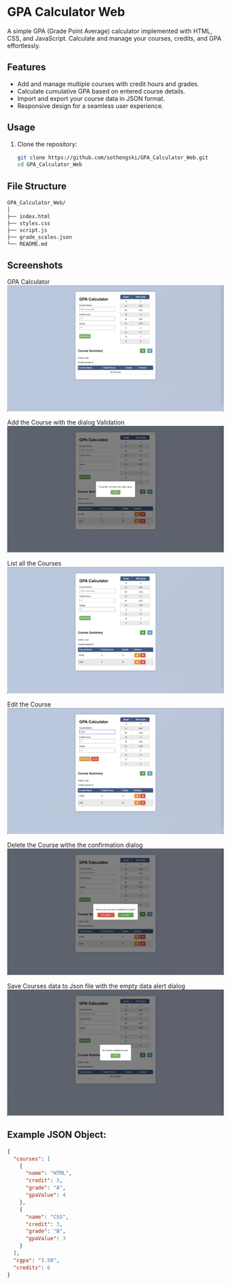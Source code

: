 # GPA Calculator Web

A simple GPA (Grade Point Average) calculator implemented with HTML, CSS, and JavaScript. Calculate and manage your courses, credits, and GPA effortlessly.

## Features

- Add and manage multiple courses with credit hours and grades.
- Calculate cumulative GPA based on entered course details.
- Import and export your course data in JSON format.
- Responsive design for a seamless user experience.

## Usage

1. Clone the repository:

   ```bash
   git clone https://github.com/sothengski/GPA_Calculator_Web.git
   cd GPA_Calculator_Web

## File Structure
```plaintext
GPA_Calculator_Web/
│
├── index.html
├── styles.css
├── script.js
├── grade_scales.json
└── README.md
```

## Screenshots

GPA Calculator
![GPA Calculator Screenshot](images/GPACalculator.png)

Add the Course with the dialog Validation
![Add the Course Screenshot](images/AddCourseWithInputValidation.png)

List all the Courses
![Course Listing Screenshot](images/CourseList.png)

Edit the Course
![Edit the Course Screenshot](images/Edit.png)

Delete the Course withe the confirmation dialog
![Delete the Course Screenshot](images/DeleteCourseWithConfirmation.png)

Save Courses data to Json file with the empty data alert dialog
![Save Data to Json file Screenshot](images/SaveJsonAlertDialog.png)

## Example JSON Object:

```json
{
  "courses": [
    {
      "name": "HTML",
      "credit": 3,
      "grade": "A",
      "gpaValue": 4
    },
    {
      "name": "CSS",
      "credit": 3,
      "grade": "B",
      "gpaValue": 3
    }
  ],
  "cgpa": "3.50",
  "credits": 6
}
```
